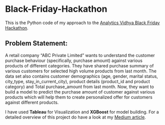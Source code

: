# Black-Friday-Hackathon
This is the Python code of my approach to the [Analytics Vidhya Black Friday Hackathon](https://datahack.analyticsvidhya.com/contest/black-friday/).

## Problem Statement:
A retail company “ABC Private Limited” wants to understand the customer purchase behaviour (specifically, purchase amount) against various products of different categories. They have shared purchase summary of various customers for selected high volume products from last month. The data set also contains customer demographics (age, gender, marital status, city_type, stay_in_current_city), product details (product_id and product category) and Total purchase_amount from last month. Now, they want to build a model to predict the purchase amount of customer against various products which will help them to create personalized offer for customers against different products.

I have  used **Tableau** for Visualization and **XGBoost** for model building. For a detailed overview of this project do have a look at my [Medium article]().
